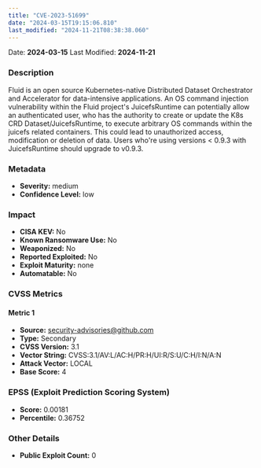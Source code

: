 ```yaml
---
title: "CVE-2023-51699"
date: "2024-03-15T19:15:06.810"
last_modified: "2024-11-21T08:38:38.060"
---
```




Date: **2024-03-15** Last Modified: **2024-11-21**

### Description  
Fluid is an open source Kubernetes-native Distributed Dataset Orchestrator and Accelerator for data-intensive applications. An OS command injection vulnerability within the Fluid project's JuicefsRuntime can potentially allow an authenticated user, who has the authority to create or update the K8s CRD Dataset/JuicefsRuntime, to execute arbitrary OS commands within the juicefs related containers. This could lead to unauthorized access, modification or deletion of data. Users who're using versions < 0.9.3 with JuicefsRuntime should upgrade to v0.9.3.

### Metadata  
- **Severity:** medium
- **Confidence Level:** low

### Impact  
- **CISA KEV:** No
- **Known Ransomware Use:** No
- **Weaponized:** No
- **Reported Exploited:** No
- **Exploit Maturity:** none
- **Automatable:** No

### CVSS Metrics  

#### Metric 1
- **Source:** security-advisories@github.com
- **Type:** Secondary
- **CVSS Version:** 3.1
- **Vector String:** CVSS:3.1/AV:L/AC:H/PR:H/UI:R/S:U/C:H/I:N/A:N
- **Attack Vector:** LOCAL
- **Base Score:** 4


### EPSS (Exploit Prediction Scoring System)  
- **Score:** 0.00181
- **Percentile:** 0.36752

### Other Details  
- **Public Exploit Count:** 0
